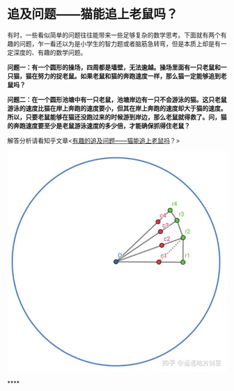# 追及问题——猫能追上老鼠吗？

有时，一些看似简单的问题往往能带来一些足够复杂的数学思考。下面就有两个有趣的问题，乍一看还以为是小学生的智力题或者脑筋急转弯，但是本质上却是有一定深度的、有趣的数学问题。

**问题一：有一个圆形的操场，四周都是墙壁，无法逾越。操场里面有一只老鼠和一只猫，猫在努力的捉老鼠。如果老鼠和猫的奔跑速度一样，那么猫一定能够追到老鼠吗？**

 **问题二：在一个圆形池塘中有一只老鼠，池塘岸边有一只不会游泳的猫。这只老鼠游泳的速度比猫在岸上奔跑的速度要小，但其在岸上奔跑的速度却大于猫的速度。所以，只要老鼠能够在猫还没跑过来的时候游到岸边，那么老鼠就得救了。问，猫的奔跑速度要至少是老鼠游泳速度的多少倍，才能确保抓得住老鼠？**

解答分析请看知乎文章&lt;[有趣的追及问题——猫能追上老鼠吗](https://zhuanlan.zhihu.com/p/80701068)？&gt;

![&#x95EE;&#x9898;&#x4E00;&#x4E2D;&#x7684;&#x8001;&#x9F20;&#x9003;&#x8131;&#x7B56;&#x7565;](.gitbook/assets/image%20%283%29.png)

\*\*\*\*

